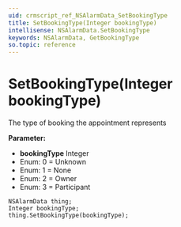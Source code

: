 ```yaml
---
uid: crmscript_ref_NSAlarmData_SetBookingType
title: SetBookingType(Integer bookingType)
intellisense: NSAlarmData.SetBookingType
keywords: NSAlarmData, GetBookingType
so.topic: reference
---
```


# SetBookingType(Integer bookingType)

The type of booking the appointment represents

**Parameter:** 
* **bookingType** Integer
* Enum: 0 = Unknown 
* Enum: 1 = None 
* Enum: 2 = Owner 
* Enum: 3 = Participant 

```crmscript
NSAlarmData thing;
Integer bookingType;
thing.SetBookingType(bookingType);
```

